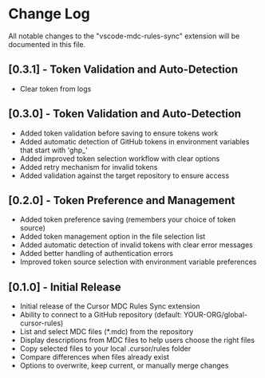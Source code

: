 # Change Log

All notable changes to the "vscode-mdc-rules-sync" extension will be documented in this file.


## [0.3.1] - Token Validation and Auto-Detection

- Clear token from logs

## [0.3.0] - Token Validation and Auto-Detection

- Added token validation before saving to ensure tokens work
- Added automatic detection of GitHub tokens in environment variables that start with 'ghp_'
- Added improved token selection workflow with clear options
- Added retry mechanism for invalid tokens
- Added validation against the target repository to ensure access

## [0.2.0] - Token Preference and Management

- Added token preference saving (remembers your choice of token source)
- Added token management option in the file selection list
- Added automatic detection of invalid tokens with clear error messages
- Added better handling of authentication errors
- Improved token source selection with environment variable preferences

## [0.1.0] - Initial Release

- Initial release of the Cursor MDC Rules Sync extension
- Ability to connect to a GitHub repository (default: YOUR-ORG/global-cursor-rules)
- List and select MDC files (*.mdc) from the repository
- Display descriptions from MDC files to help users choose the right files
- Copy selected files to your local .cursor/rules folder
- Compare differences when files already exist
- Options to overwrite, keep current, or manually merge changes 